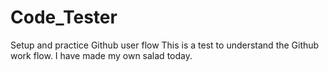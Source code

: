 # Code_Tester
Setup and practice Github user flow
This is a test to understand the Github work flow.
I have made my own salad today.
